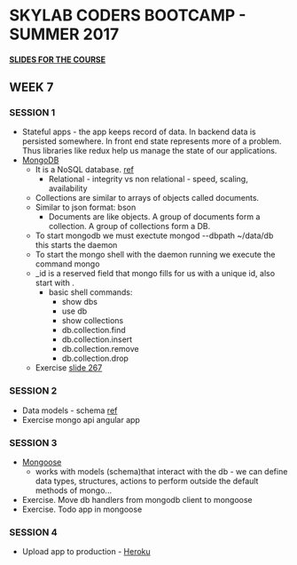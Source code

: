 # SKYLAB CODERS BOOTCAMP - SUMMER 2017

#### [SLIDES FOR THE COURSE](https://skylabcoders.github.io/bootcamp-julio2017/)

## WEEK 7

### SESSION 1
* Stateful apps - the app keeps record of data. In backend data is persisted somewhere. In front end state represents more of a problem. Thus libraries like redux help us manage the state of our applications.
* [MongoDB](https://skylabcoders.github.io/bootcamp-julio2017/?full#mongo)
    - It is a NoSQL database. [ref](https://skylabcoders.github.io/bootcamp-julio2017/?full#247) 
        + Relational - integrity vs non relational - speed, scaling, availability
    - Collections are similar to arrays of objects called documents.
    - Similar to json format: bson
        + Documents are like objects. A group of documents form a collection. A group of collections form a DB.
    - To start mongodb we must exectute mongod --dbpath ~/data/db this starts the daemon
    - To start the mongo shell with the daemon running we execute the command mongo
    - _id is a reserved field that mongo fills for us with a unique id, also start with . 
        + basic shell commands: 
            - show dbs
            - use db
            - show collections
            - db.collection.find
            - db.collection.insert
            - db.collection.remove
            - db.collection.drop
    - Exercise [slide 267](https://github.com/juanmaguitar/node-exercises/tree/master/03-mongo-exercises)

### SESSION 2
* Data models - schema [ref](https://skylabcoders.github.io/bootcamp-julio2017/?full#268)
* Exercise mongo api angular app

### SESSION 3
* [Mongoose](https://skylabcoders.github.io/bootcamp-julio2017/?full#273)
    - works with models (schema)that interact with the db - we can define data types, structures, actions to perform outside the default methods of mongo... 
* Exercise. Move db handlers from mongodb client to mongoose
* Exercise. Todo app in mongoose

### SESSION 4
* Upload app to production -  [Heroku](https://devcenter.heroku.com/articles/getting-started-with-nodejs#introduction)



